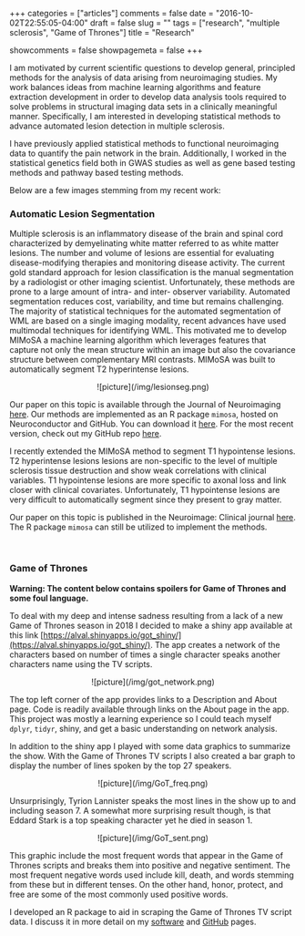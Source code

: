 +++
categories = ["articles"]
comments = false
date = "2016-10-02T22:55:05-04:00"
draft = false
slug = ""
tags = ["research", "multiple sclerosis", "Game of Thrones"]
title = "Research"

showcomments = false
showpagemeta = false
+++

I am motivated by current scientific questions to develop general, principled methods for the analysis of data arising from neuroimaging studies. My work balances ideas from machine learning algorithms and feature extraction development in order to develop data analysis tools required to solve problems in structural imaging data sets in a clinically meaningful manner. Specifically, I am interested in developing statistical methods to advance automated lesion detection in multiple sclerosis.

I have previously applied statistical methods to functional neuroimaging data to quantify the pain network in the brain. Additionally, I worked in the statistical genetics field both in GWAS studies as well as gene based testing methods and pathway based testing methods.

Below are a few images stemming from my recent work:

### Automatic Lesion Segmentation

Multiple sclerosis is an inflammatory disease of the brain and spinal cord characterized by demyelinating white matter referred to as white matter lesions. The number and volume of lesions are essential for evaluating disease-modifying therapies and monitoring disease activity. The current gold standard approach for lesion classification is the manual segmentation by a radiologist or other imaging scientist. Unfortunately, these methods are prone to a large amount of intra- and inter- observer variability. Automated segmentation reduces cost, variability, and time but remains challenging. The majority of statistical techniques for the automated segmentation of WML are based on a single imaging modality, recent advances have used multimodal techniques for identifying WML. This motivated me to develop MIMoSA a machine learning algorithm which leverages features that capture not only the mean structure within an image but also the covariance structure between complementary MRI contrasts. MIMoSA was built to automatically segment T2 hyperintense lesions.

<center>![picture](/img/lesionseg.png)</center>

Our paper on this topic is available through the Journal of Neuroimaging [here](http://onlinelibrary.wiley.com/doi/10.1111/jon.12506/full). Our methods are implemented as an R package `mimosa`, hosted on Neuroconductor and GitHub. You can download it [here](https://neuroconductor.org/package/details/mimosa). For the most recent version, check out my GitHub repo [here](https://github.com/avalcarcel9/mimosa).

I recently extended the MIMoSA method to segment T1 hypointense lesions. T2 hyperintense lesions lesions are non-specific to the level of multiple sclerosis tissue destruction and show weak correlations with clinical variables. T1 hypointense lesions are more specific to axonal loss and link closer with clinical covariates. Unfortunately, T1 hypointense lesions are very difficult to automatically segment since they present to gray matter.

Our paper on this topic is published in the Neuroimage: Clinical journal [here](https://linkinghub.elsevier.com/retrieve/pii/S2213-1582(18)30323-1). The R package `mimosa` can still be utilized to implement the methods.

<br>

### Game of Thrones

__Warning: The content below contains spoilers for Game of Thrones and some foul language.__

To deal with my deep and intense sadness resulting from a lack of a new Game of Thrones season in 2018 I decided to make a shiny app available at this link [https://alval.shinyapps.io/got_shiny/](https://alval.shinyapps.io/got_shiny/). The app creates a network of the characters based on number of times a single character speaks another characters name using the TV scripts. 

<center>![picture](/img/got_network.png)</center>

The top left corner of the app provides links to a Description and About page. Code is readily available through links on the About page in the app. This project was mostly a learning experience so I could teach myself `dplyr`, `tidyr`, shiny, and get a basic understanding on network analysis.

In addition to the shiny app I played with some data graphics to summarize the show. With the Game of Thrones TV scripts I also created a bar graph to display the number of lines spoken by the top 27 speakers.

<center>![picture](/img/GoT_freq.png)</center>

Unsurprisingly, Tyrion Lannister speaks the most lines in the show up to and including season 7. A somewhat more surprising result though, is that Eddard Stark is a top speaking character yet he died in season 1.

<center>![picture](/img/GoT_sent.png)</center>

This graphic include the most frequent words that appear in the Game of Thrones scripts and breaks them into positive and negative sentiment. The most frequent negative words used include kill, death, and words stemming from these but in different tenses. On the other hand, honor, protect, and free are some of the most commonly used positive words.

I developed an R package to aid in scraping the Game of Thrones TV script data. I discuss it in more detail on my [software](http://www.alessandravalcarcel.com/software/) and [GitHub](https://github.com/avalcarcel9/GoT) pages.
